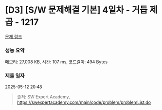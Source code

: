 # [D3] [S/W 문제해결 기본] 4일차 - 거듭 제곱 - 1217 

[문제 링크](https://swexpertacademy.com/main/code/problem/problemDetail.do?contestProbId=AV14dUIaAAUCFAYD) 

### 성능 요약

메모리: 27,008 KB, 시간: 107 ms, 코드길이: 494 Bytes

### 제출 일자

2025-05-12 20:48



> 출처: SW Expert Academy, https://swexpertacademy.com/main/code/problem/problemList.do